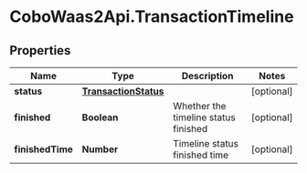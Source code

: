 # CoboWaas2Api.TransactionTimeline

## Properties

Name | Type | Description | Notes
------------ | ------------- | ------------- | -------------
**status** | [**TransactionStatus**](TransactionStatus.md) |  | [optional] 
**finished** | **Boolean** | Whether the timeline status finished | [optional] 
**finishedTime** | **Number** | Timeline status finished time | [optional] 


